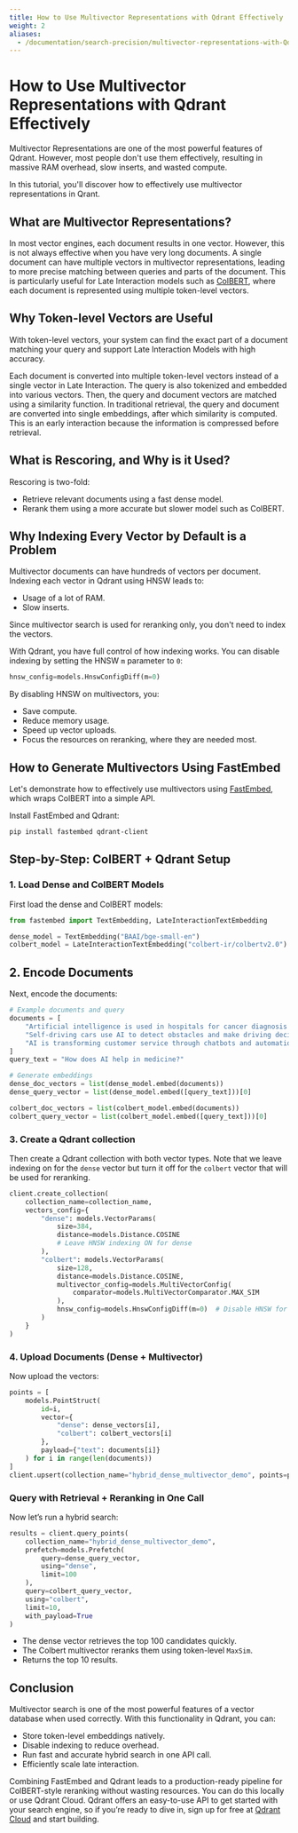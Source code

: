 ```yaml
---
title: How to Use Multivector Representations with Qdrant Effectively
weight: 2
aliases:
  - /documentation/search-precision/multivector-representations-with-Qdrant/
---
```

# How to Use Multivector Representations with Qdrant Effectively
Multivector Representations are one of the most powerful features of Qdrant. However, most people don't use them effectively, resulting in massive RAM overhead, slow inserts, and wasted compute. 

In this tutorial, you'll discover how to effectively use multivector representations in Qrant. 

## What are Multivector Representations?
In most vector engines, each document results in one vector. However, this is not always effective when you have very long documents. A single document can have multiple vectors in multivector representations, leading to more precise matching between queries and parts of the document. This is particularly useful for Late Interaction models such as [ColBERT](https://qdrant.tech/documentation/fastembed/fastembed-colbert/), where each document is represented using multiple token-level vectors. 

## Why Token-level Vectors are Useful

With token-level vectors, your system can find the exact part of a document matching your query and support Late Interaction Models with high accuracy.

Each document is converted into multiple token-level vectors instead of a single vector in Late Interaction. The query is also tokenized and embedded into various vectors. Then, the query and document vectors are matched using a similarity function. In traditional retrieval, the query and document are converted into single embeddings, after which similarity is computed. This is an early interaction because the information is compressed before retrieval. 

## What is Rescoring, and Why is it Used?
Rescoring is two-fold:
- Retrieve relevant documents using a fast dense model. 
- Rerank them using a more accurate but slower model such as ColBERT.

## Why Indexing Every Vector by Default is a Problem
Multivector documents can have hundreds of vectors per document. Indexing each vector in Qdrant using HNSW leads to:
- Usage of a lot of RAM.
- Slow inserts. 

Since multivector search is used for reranking only, you don't need to index the vectors. 

With Qdrant, you have full control of how indexing works. You can disable indexing by setting the HNSW `m` parameter to `0`:
```python
hnsw_config=models.HnswConfigDiff(m=0)
```
By disabling HNSW on multivectors, you:
- Save compute. 
- Reduce memory usage.
- Speed up vector uploads. 
- Focus the resources on reranking, where they are needed most. 

## How to Generate Multivectors Using FastEmbed
Let's demonstrate how to effectively use multivectors using [FastEmbed](https://github.com/qdrant/fastembed), which wraps ColBERT into a simple API. 

Install FastEmbed and Qdrant:

```bash
pip install fastembed qdrant-client
```

## Step-by-Step: ColBERT + Qdrant Setup

### 1. Load Dense and ColBERT Models
First load the dense and ColBERT models:
```python
from fastembed import TextEmbedding, LateInteractionTextEmbedding

dense_model = TextEmbedding("BAAI/bge-small-en")
colbert_model = LateInteractionTextEmbedding("colbert-ir/colbertv2.0")
```

## 2. Encode Documents
Next, encode the documents: 
```python
# Example documents and query
documents = [
    "Artificial intelligence is used in hospitals for cancer diagnosis and treatment.",
    "Self-driving cars use AI to detect obstacles and make driving decisions.",
    "AI is transforming customer service through chatbots and automation."
]
query_text = "How does AI help in medicine?"

# Generate embeddings
dense_doc_vectors = list(dense_model.embed(documents))
dense_query_vector = list(dense_model.embed([query_text]))[0]

colbert_doc_vectors = list(colbert_model.embed(documents))
colbert_query_vector = list(colbert_model.embed([query_text]))[0]

```

### 3. Create a Qdrant collection
Then create a Qdrant collection with both vector types. Note that we leave indexing on for the `dense` vector but turn it off for the  `colbert` vector that will be used for reranking.
```python
client.create_collection(
    collection_name=collection_name,
    vectors_config={
        "dense": models.VectorParams(
            size=384,
            distance=models.Distance.COSINE
            # Leave HNSW indexing ON for dense
        ),
        "colbert": models.VectorParams(
            size=128,
            distance=models.Distance.COSINE,
            multivector_config=models.MultiVectorConfig(
                comparator=models.MultiVectorComparator.MAX_SIM
            ),
            hnsw_config=models.HnswConfigDiff(m=0)  # Disable HNSW for reranking
        )
    }
)

```

### 4. Upload Documents (Dense + Multivector)
Now upload the vectors: 
```python
points = [
    models.PointStruct(
        id=i,
        vector={
            "dense": dense_vectors[i],
            "colbert": colbert_vectors[i]
        },
        payload={"text": documents[i]}
    ) for i in range(len(documents))
]
client.upsert(collection_name="hybrid_dense_multivector_demo", points=points)

```

### Query with Retrieval + Reranking in One Call
Now let’s run a hybrid search:

```python
results = client.query_points(
    collection_name="hybrid_dense_multivector_demo",
    prefetch=models.Prefetch(
        query=dense_query_vector,
        using="dense",
        limit=100
    ),
    query=colbert_query_vector,
    using="colbert",
    limit=10,
    with_payload=True
)

```

- The dense vector retrieves the top 100 candidates quickly.
- The Colbert multivector reranks them using token-level `MaxSim`.
- Returns the top 10 results. 

## Conclusion
Multivector search is one of the most powerful features of a vector database when used correctly. With this functionality in Qdrant, you can: 
- Store token-level embeddings natively. 
- Disable indexing to reduce overhead. 
- Run fast and accurate hybrid search in one API call. 
- Efficiently scale late interaction.

Combining FastEmbed and Qdrant leads to a production-ready pipeline for ColBERT-style reranking without wasting resources. You can do this locally or use Qdrant Cloud. Qdrant offers an easy-to-use API to get started with your search engine, so if you’re ready to dive in, sign up for free at [Qdrant Cloud](https://qdrant.tech/cloud/) and start building.


